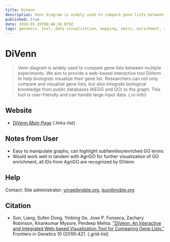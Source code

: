```yaml
---
title: DiVenn
description: Venn diagram is widely used to compare gene lists between multiple experiments.
published: true
date: 2020-05-26T00:46:36.079Z
tags: genomics, tool, data visualization, mapping, omics, enrichment, subfamily
---
```


# DiVenn

> Venn diagram is widely used to compare gene lists between multiple experiments. We aim to provide a web-based interactive tool DiVenn to help biologists visualize their gene list. Researchers can not only compare and visualize gene lists, but also integrate biological knowledge from public databases (KEGG and GO) to the graph. This tool is user-friendly and can handle large input data.
{.is-info}



## Website

- [DiVenn *Main Page*](https://divenn.noble.org/)
{.links-list}


## Notes from User
- Easy to manipulate graphs, can highlight subfamilies/enriched GO terms
- Would work well in tandem with AgriGO for further visualization of GO enrichment, all IDs from AgriGO are recognized by DiVenn 


## Help
Contact: Site administrator: yinge@noble.org, lsun@noble.org 

## Citation

- Sun, Liang, Sufen Dong, Yinbing Ge, Jose P. Fonseca, Zachary Robinson, Kirankumar Mysore, Perdeep Mehta. ["DiVenn: An Interactive and Integrated Web-based Visualization Tool for Comparing Gene Lists."](https://www.frontiersin.org/articles/10.3389/fgene.2019.00421/full) Frontiers in Genetics 10 (2019):421.
{.grid-list}